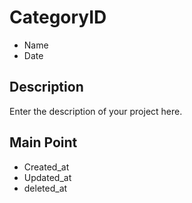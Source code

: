 # CategoryID
- Name
- Date

## Description

Enter the description of your project here.

## Main Point
- Created_at
- Updated_at
- deleted_at
